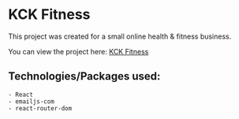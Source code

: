 # KCK Fitness

This project was created for a small online health & fitness business.

You can view the project here: [KCK Fitness](kckfitness.com)

## Technologies/Packages used:
    - React
    - emailjs-com
    - react-router-dom